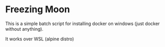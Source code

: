 # Freezing Moon

This is a simple batch script for installing docker on windows (just docker without anything).

It works over WSL (alpine distro)

